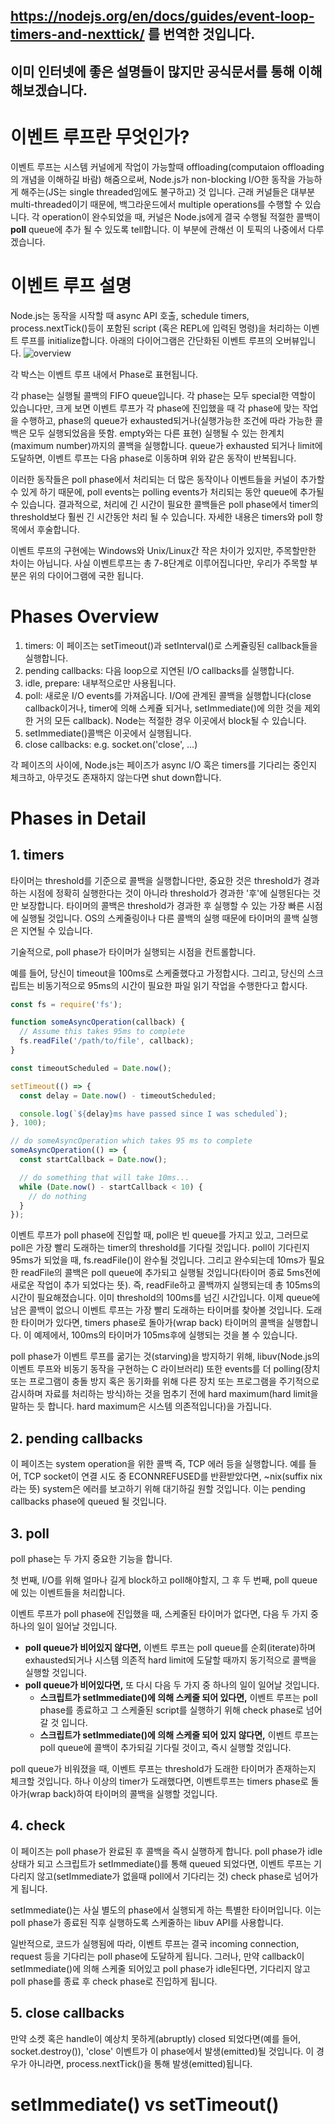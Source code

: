 ## https://nodejs.org/en/docs/guides/event-loop-timers-and-nexttick/ 를 번역한 것입니다.
## 이미 인터넷에 좋은 설명들이 많지만 공식문서를 통해 이해해보겠습니다.

# 이벤트 루프란 무엇인가?
이벤트 루프는 시스템 커널에게 작업이 가능할때 offloading(computaion offloading의 개념을 이해하길 바람) 해줌으로써, Node.js가 non-blocking I/O한 동작을 가능하게 해주는(JS는 single threaded임에도 불구하고) 것 입니다.
근래 커널들은 대부분 multi-threaded이기 때문에, 백그라운드에서 multiple operations를 수행할 수 있습니다. 각 operation이 완수되었을 때, 커널은 Node.js에게 결국 수행될 적절한 콜백이 **poll** queue에 추가 될 수 있도록 tell합니다.
이 부분에 관해선 이 토픽의 나중에서 다루겠습니다.

# 이벤트 루프 설명
Node.js는 동작을 시작할 때 async API 호출, schedule timers, process.nextTick()등이 포함된 script (혹은 REPL에 입력된 명령)을 처리하는 이벤트 루프를 initialize합니다.
아래의 다이어그램은 간단화된 이벤트 루프의 오버뷰입니다.
![overview](https://user-images.githubusercontent.com/78771384/152640964-f89541bf-09cb-4a3b-b262-03a0faea613c.PNG)

각 박스는 이벤트 루프 내에서 Phase로 표현됩니다.

각 phase는 실행될 콜백의 FIFO queue입니다. 각 phase는 모두 special한 역할이 있습니다만, 크게 보면 이벤트 루프가 각 phase에 진입했을 때 각 phase에 맞는 작업을 수행하고, 
phase의 queue가 exhausted되거나(실행가능한 조건에 따라 가능한 콜백은 모두 실행되었음을 뜻함. empty와는 다른 표현) 실행될 수 있는 한계치(maximum number)까지의 콜백을 실행합니다.
queue가 exhausted 되거나 limit에 도달하면, 이벤트 루프는 다음 phase로 이동하며 위와 같은 동작이 반복됩니다.

이러한 동작들은 poll phase에서 처리되는 더 많은 동작이나 이벤트들을 커널이 추가할 수 있게 하기 때문에, poll events는 polling events가 처리되는 동안 queue에 추가될 수 있습니다.
결과적으로, 처리에 긴 시간이 필요한 콜백들은 poll phase에서 timer의 threshold보다 훨씬 긴 시간동안 처리 될 수 있습니다. 자세한 내용은 timers와 poll 항목에서 후술합니다.

이벤트 루프의 구현에는 Windows와 Unix/Linux간 작은 차이가 있지만, 주목할만한 차이는 아닙니다. 사실 이벤트루프는 총 7-8단계로 이루어집니다만, 우리가 주목할 부분은 위의 다이어그램에 국한 됩니다.

# Phases Overview
1. timers: 이 페이즈는 setTimeout()과 setInterval()로 스케쥴링된 callback들을 실행합니다.
2. pending callbacks: 다음 loop으로 지연된 I/O callbacks를 실행합니다.
3. idle, prepare: 내부적으로만 사용됩니다.
4. poll: 새로운 I/O events를 가져옵니다. I/O에 관계된 콜백을 실행합니다(close callback이거나, timer에 의해 스케쥴 되거나, setImmediate()에 의한 것을 제외한 거의 모든 callback). Node는 적절한 경우 이곳에서 block될 수 있습니다.
5. setImmediate()콜백은 이곳에서 실행됩니다.
6. close callbacks: e.g. socket.on('close', ...) 

각 페이즈의 사이에, Node.js는 페이즈가 async I/O 혹은 timers를 기다리는 중인지 체크하고, 아무것도 존재하지 않는다면 shut down합니다.

# Phases in Detail
## 1. timers
타이머는 threshold를 기준으로 콜백을 실행합니다만, 중요한 것은 threshold가 경과하는 시점에 정확히 실행한다는 것이 아니라 threshold가 경과한 '후'에 실행된다는 것만 보장합니다. 타이머의 콜백은 threshold가 경과한 후 실행할 수 있는 가장 빠른 시점에 실행될 것입니다. OS의 스케줄링이나 다른 콜백의 실행 때문에 타이머의 콜백 실행은 지연될 수 있습니다.

기술적으로, poll phase가 타이머가 실행되는 시점을 컨트롤합니다.

예를 들어, 당신이 timeout을 100ms로 스케줄했다고 가정합시다. 그리고, 당신의 스크립트는 비동기적으로 95ms의 시간이 필요한 파일 읽기 작업을 수행한다고 합시다.
```javascript
const fs = require('fs');

function someAsyncOperation(callback) {
  // Assume this takes 95ms to complete
  fs.readFile('/path/to/file', callback);
}

const timeoutScheduled = Date.now();

setTimeout(() => {
  const delay = Date.now() - timeoutScheduled;

  console.log(`${delay}ms have passed since I was scheduled`);
}, 100);

// do someAsyncOperation which takes 95 ms to complete
someAsyncOperation(() => {
  const startCallback = Date.now();

  // do something that will take 10ms...
  while (Date.now() - startCallback < 10) {
    // do nothing
  }
});
```
이벤트 루프가 poll phase에 진입할 때, poll은 빈 queue를 가지고 있고, 그러므로 poll은 가장 빨리 도래하는 timer의 threshold를 기다릴 것입니다. poll이 기다린지 95ms가 되었을 때, fs.readFile()이 완수될 것입니다. 그리고 완수되는데 10ms가 필요한 readFile의 콜백은 poll queue에 추가되고 실행될 것입니다(타이머 종료 5ms전에 새로운 작업이 추가 되었다는 뜻). 즉, readFile하고 콜백까지 실행되는데 총 105ms의 시간이 필요해졌습니다. 이미 threshold의 100ms를 넘긴 시간입니다. 이제 queue에 남은 콜백이 없으니 이벤트 루프는 가장 빨리 도래하는 타이머를 찾아볼 것입니다. 도래한 타이머가 있다면, timers phase로 돌아가(wrap back) 타이머의 콜백을 실행합니다. 이 예제에서, 100ms의 타이머가 105ms후에 실행되는 것을 볼 수 있습니다.

poll phase가 이벤트 루프를 굶기는 것(starving)을 방지하기 위해, libuv(Node.js의 이벤트 루프와 비동기 동작을 구현하는 C 라이브러리) 또한 events를 더 polling(장치 또는 프로그램이 충돌 방지 혹은 동기화를 위해 다른 장치 또는 프로그램을 주기적으로 감시하며 자료를 처리하는 방식)하는 것을 멈추기 전에 hard maximum(hard limit을 말하는 듯 합니다. hard maximum은 시스템 의존적입니다)을 가집니다.

## 2. pending callbacks
이 페이즈는 system operation을 위한 콜백 즉, TCP 에러 등을 실행합니다. 예를 들어, TCP socket이 연결 시도 중 ECONNREFUSED를 반환받았다면, ~nix(suffix nix라는 뜻) system은 에러를 보고하기 위해 대기하길 원할 것입니다. 이는 pending callbacks phase에 queued 될 것입니다.

## 3. poll
poll phase는 두 가지 중요한 기능을 합니다.

첫 번째, I/O를 위해 얼마나 길게 block하고 poll해야할지, 그 후
두 번째, poll queue에 있는 이벤트들을 처리합니다.

이벤트 루프가 poll phase에 진입했을 때, 스케줄된 타이머가 없다면, 다음 두 가지 중 하나의 일이 일어날 것입니다.

- **poll queue가 비어있지 않다면,** 이벤트 루프는 poll queue를 순회(iterate)하며 exhausted되거나 시스템 의존적 hard limit에 도달할 때까지 동기적으로 콜백을 실행할 것입니다.
- **poll queue가 비어있다면,** 또 다시 다음 두 가지 중 하나의 일이 일어날 것입니다.
  * **스크립트가 setImmediate()에 의해 스케줄 되어 있다면,** 이벤트 루프는 poll phase를 종료하고 그 스케줄된 script를 실행하기 위해 check phase로 넘어갈 것 입니다.
  * **스크립트가 setImmediate()에 의해 스케줄 되어 있지 않다면,** 이벤트 루프는 poll queue에 콜백이 추가되길 기다릴 것이고, 즉시 실행할 것입니다.

poll queue가 비워졌을 때, 이벤트 루프는 threshold가 도래한 타이머가 존재하는지 체크할 것입니다. 하나 이상의 timer가 도래했다면, 이벤트루프는 timers phase로 돌아가(wrap back)하여 타이머의 콜백을 실행할 것입니다.

## 4. check
이 페이즈는 poll phase가 완료된 후 콜백을 즉시 실행하게 합니다. poll phase가 idle 상태가 되고 스크립트가 setImmediate()를 통해 queued 되었다면, 이벤트 루프는 기다리지 않고(setImmediate가 없을때 poll에서 기다리는 것) check phase로 넘어가게 됩니다.

setImmediate()는 사실 별도의 phase에서 실행되게 하는 특별한 타이머입니다. 이는 poll phase가 종료된 직후 실행하도록 스케줄하는 libuv API를 사용합니다.

일반적으로, 코드가 실행됨에 따라, 이벤트 루프는 결국 incoming connection, request 등을 기다리는 poll phase에 도달하게 됩니다. 그러나, 만약 callback이 setImmediate()에 의해 스케줄 되어있고 poll phase가 idle된다면, 기다리지 않고 poll phase를 종료 후 check phase로 진입하게 됩니다.

## 5. close callbacks
만약 소켓 혹은 handle이 예상치 못하게(abruptly) closed 되었다면(예를 들어, socket.destroy()), 'close' 이벤트가 이 phase에서 발생(emitted)될 것입니다. 이 경우가 아니라면, process.nextTick()을 통해 발생(emitted)됩니다.

# setImmediate() vs setTimeout()

